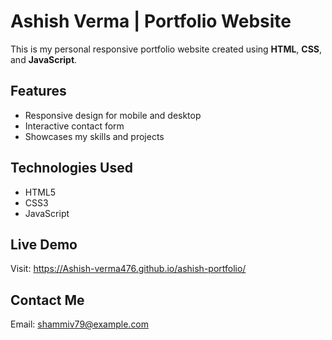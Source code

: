 # Ashish Verma | Portfolio Website

This is my personal responsive portfolio website created using **HTML**, **CSS**, and **JavaScript**.

## Features

- Responsive design for mobile and desktop
- Interactive contact form
- Showcases my skills and projects

## Technologies Used

- HTML5
- CSS3
- JavaScript

## Live Demo

Visit: https://Ashish-verma476.github.io/ashish-portfolio/

## Contact Me

Email: shammiv79@example.com
